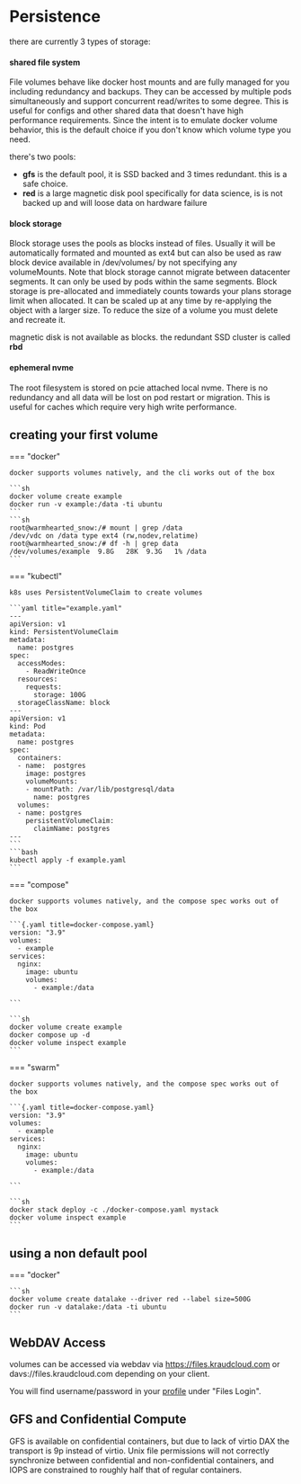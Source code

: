 # Persistence

there are currently 3 types of storage:

#### shared file system

File volumes behave like docker host mounts and are fully managed for you including redundancy and backups.
They can be accessed by multiple pods simultaneously and support concurrent read/writes to some degree.
This is useful for configs and other shared data that doesn't have high performance requirements.
Since the intent is to emulate docker volume behavior, this is the default choice if you don't know which volume type you need.

there's two pools:

- **gfs** is the default pool, it is SSD backed and 3 times redundant. this is a safe choice.
- **red** is a large magnetic disk pool specifically for data science, is is not backed up and will loose data on hardware failure


#### block storage

Block storage uses the pools as blocks instead of files.
Usually it will be automatically formated and mounted as ext4 but can also be used as raw block device available in /dev/volumes/ by not specifying any volumeMounts.
Note that block storage cannot migrate between datacenter segments. It can only be used by pods within the same segments.
Block storage is pre-allocated and immediately counts towards your plans storage limit when allocated.
It can be scaled up at any time by re-applying the object with a larger size.
To reduce the size of a volume you must delete and recreate it.

magnetic disk is not available as blocks. the redundant SSD cluster is called **rbd**

#### ephemeral nvme

The root filesystem is stored on pcie attached local nvme.
There is no redundancy and all data will be lost on pod restart or migration.
This is useful for caches which require very high write performance.


## creating your first volume

=== "docker"

    docker supports volumes natively, and the cli works out of the box

    ```sh
    docker volume create example
    docker run -v example:/data -ti ubuntu
    ```
    ```sh
    root@warmhearted_snow:/# mount | grep /data
    /dev/vdc on /data type ext4 (rw,nodev,relatime)
    root@warmhearted_snow:/# df -h | grep data
    /dev/volumes/example  9.8G   28K  9.3G   1% /data
    ```


=== "kubectl"

    k8s uses PersistentVolumeClaim to create volumes

    ```yaml title="example.yaml"
    ---
    apiVersion: v1
    kind: PersistentVolumeClaim
    metadata:
      name: postgres
    spec:
      accessModes:
        - ReadWriteOnce
      resources:
        requests:
          storage: 100G
      storageClassName: block
    ---
    apiVersion: v1
    kind: Pod
    metadata:
      name: postgres
    spec:
      containers:
      - name:  postgres
        image: postgres
        volumeMounts:
        - mountPath: /var/lib/postgresql/data
          name: postgres
      volumes:
      - name: postgres
        persistentVolumeClaim:
          claimName: postgres
    ---
    ```
    ```bash
    kubectl apply -f example.yaml
    ```



=== "compose"

    docker supports volumes natively, and the compose spec works out of the box

    ```{.yaml title=docker-compose.yaml}
    version: "3.9"
    volumes:
      - example
    services:
      nginx:
        image: ubuntu
        volumes:
          - example:/data

    ```

    ```sh
    docker volume create example
    docker compose up -d
    docker volume inspect example
    ```

=== "swarm"

    docker supports volumes natively, and the compose spec works out of the box

    ```{.yaml title=docker-compose.yaml}
    version: "3.9"
    volumes:
      - example
    services:
      nginx:
        image: ubuntu
        volumes:
          - example:/data

    ```

    ```sh
    docker stack deploy -c ./docker-compose.yaml mystack
    docker volume inspect example
    ```


## using a non default pool



=== "docker"

    ```sh
    docker volume create datalake --driver red --label size=500G
    docker run -v datalake:/data -ti ubuntu
    ```

## WebDAV Access

volumes can be accessed via webdav via https://files.kraudcloud.com or davs://files.kraudcloud.com depending on your client.

You will find username/password in your [profile](https://kraudcloud.com/profile) under "Files Login".





## GFS and Confidential Compute

GFS is available on confidential containers, but due to lack of virtio DAX the transport is 9p instead of virtio. Unix file permissions will not correctly synchronize between confidential and non-confidential containers, and IOPS are constrained to roughly half that of regular containers.

